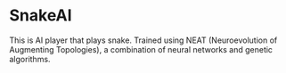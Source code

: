 # SnakeAI
This is AI player that plays snake. Trained using NEAT (Neuroevolution of Augmenting Topologies), a combination of neural networks and genetic algorithms. 

